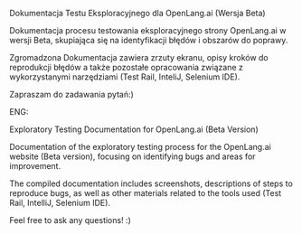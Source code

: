 Dokumentacja Testu Eksploracyjnego dla OpenLang.ai (Wersja Beta)

Dokumentacja procesu testowania eksploracyjnego strony OpenLang.ai w wersji Beta, skupiająca się na identyfikacji błędów i obszarów do poprawy.

Zgromadzona Dokumentacja zawiera zrzuty ekranu, opisy kroków do reprodukcji błędów a także pozostałe opracowania związane z wykorzystanymi narzędziami (Test Rail, InteliJ, Selenium IDE).

Zapraszam do zadawania pytań:)

ENG: 

Exploratory Testing Documentation for OpenLang.ai (Beta Version)

Documentation of the exploratory testing process for the OpenLang.ai website (Beta version), focusing on identifying bugs and areas for improvement.

The compiled documentation includes screenshots, descriptions of steps to reproduce bugs, as well as other materials related to the tools used (Test Rail, IntelliJ, Selenium IDE).

Feel free to ask any questions! :)
